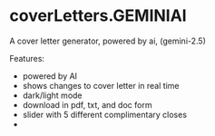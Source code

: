 # coverLetters.GEMINIAI
A cover letter generator, powered by ai, (gemini-2.5)

Features:
- powered by AI
- shows changes to cover letter in real time
- dark/light mode
- download in pdf, txt, and doc form
- slider with 5 different complimentary closes
- 
  
